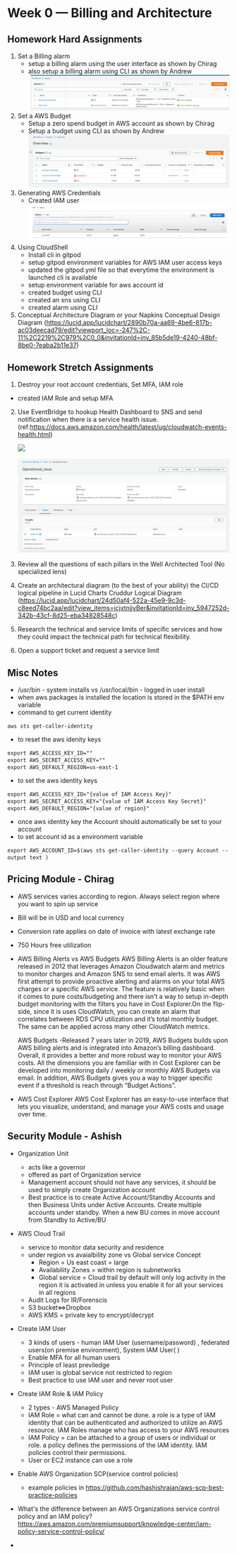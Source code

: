 # Week 0 — Billing and Architecture

## Homework Hard Assignments
1. Set a Billing alarm
    - setup a billing alarm using the user interface as shown by Chirag
    - also setup a billing alarm using CLI as shown by Andrew
    ![Setup Alarm](/journal/images/Week0-SetupAlarm.png)
2. Set a AWS Budget   
    - Setup a zero spend budget in AWS account as shown by Chirag 
    - Setup a budget using CLI as shown by Andrew
    ![Setup Budget](/journal/images/Week0-SetupBudget.png)
3. Generating AWS Credentials 
    - Created IAM user 
    ![IAM user](/journal/images/Week0-CreateIAMUser.png)
4. Using CloudShell 
    - Install cli in gitpod
    - setup gitpod environment variables for AWS IAM user access keys
    - updated the gitpod.yml file so that everytime the environment is launched cli is available
    - setup environment variable for aws account id
    - created budget using CLI
    - created an sns using CLI
    - created alarm using CLI
5. Conceptual Architecture Diagram or your Napkins 
    Conceptual Design Diagram 
    (https://lucid.app/lucidchart/2890b70a-aa69-4be6-817b-ac03deecad79/edit?viewport_loc=-247%2C-11%2C2219%2C979%2C0_0&invitationId=inv_85b5de19-4240-48bf-8be0-7eaba2b11e37)

## Homework Stretch Assignments
1. Destroy your root account credentials, Set MFA, IAM role
- created IAM Role and setup MFA
2. Use EventBridge to hookup Health Dashboard to SNS and send notification when there is a service health issue.
   (ref:https://docs.aws.amazon.com/health/latest/ug/cloudwatch-events-health.html)
    
    ![](/journal/images/Week0-images/Week0-Amazon%20EventBridge.png)
    
     ![](/journal/images/Week0-Amazon%20EventBridge-SNSTopic.png)
    
3. Review all the questions of each pillars in the Well Architected Tool (No specialized lens)
4. Create an architectural diagram (to the best of your ability) the CI/CD logical pipeline in Lucid Charts
Cruddur Logical Diagram (https://lucid.app/lucidchart/24d50af4-522a-45e9-9c3d-c8eed74bc2aa/edit?view_items=jcjxtnjjyBer&invitationId=inv_5947252d-342b-43cf-8d25-eba34828548c)
5. Research the technical and service limits of specific services and how they could impact the technical path for technical flexibility. 
6. Open a support ticket and request a service limit



## Misc Notes
- /usr/bin - system installs  vs /usr/local/bin - logged in user install
- when aws packages is installed the location is stored in the $PATH env variable
- command to get current identity
```
aws sts get-caller-identity
```
- to reset the aws idenity keys
```
export AWS_ACCESS_KEY_ID=""
export AWS_SECRET_ACCESS_KEY=""
export AWS_DEFAULT_REGION=us-east-1
```
- to set the aws identity keys 
```
export AWS_ACCESS_KEY_ID="{value of IAM Access Key}"
export AWS_SECRET_ACCESS_KEY="{value of IAM Access Key Secret}"
export AWS_DEFAULT_REGION="{value of region}"
```
- once aws identity key the Account should automatically be set to your account
- to set account id as a environment variable
```
export AWS_ACCOUNT_ID=$(aws sts get-caller-identity --query Account --output text )
```

## Pricing Module - Chirag
- AWS services varies according to region. Always select region where you want to spin up service
- Bill will be in USD and local currency
- Conversion rate applies on date of invoice with latest exchange rate
- 750 Hours free utilization 
- AWS Billing Alerts vs AWS Budgets
    AWS Billing Alerts is an older feature released in 2012 that leverages Amazon Cloudwatch alarm and metrics to monitor charges and Amazon SNS to send email alerts. It was AWS first attempt to provide proactive alerting and alarms on your total AWS charges or a specific AWS service. The feature is relatively basic when it comes to pure costs/budgeting and there isn’t a way to setup in-depth budget monitoring with the filters you have in Cost Explorer.On the flip-side, since it is uses CloudWatch, you can create an alarm that correlates between RDS CPU utilization and it’s total monthly budget. The same can be applied across many other CloudWatch metrics.

    AWS Budgets -Released 7 years later in 2019, AWS Budgets builds upon AWS billing alerts and is integrated into Amazon’s billing dashboard. Overall, it provides a better and more robust way to monitor your AWS costs. All the dimensions you are familiar with in Cost Explorer can be developed into monitoring daily / weekly or monthly AWS Budgets via email. In addition, AWS Budgets gives you a way to trigger specific event if a threshold is reach through “Budget Actions”.
- AWS Cost Explorer
    AWS Cost Explorer has an easy-to-use interface that lets you visualize, understand, and manage your AWS costs and usage over time.

## Security Module - Ashish
- Organization Unit
    - acts like a governor 
    - offered as part of Organization service
    - Management account should not have any services, it should be used to simply create Organization account
    - Best practice is to create Active Account/Standby Accounts and then Business Units under Active Accounts. Create multiple accounts under standby. When a new BU comes in move account from Standby to Active/BU 

- AWS Cloud Trail
    - service to monitor data security and residence
    - under region vs avaialbility zone vs Global service Concept
        - Region = Us east coast = large 
        - Availability Zones = within region is subnetworks
        - Global service = Cloud trail by default will only log activity in the region it is activated in unless you enable it for all your services in all regions
    - Audit Logs for IR/Forenscis
    - S3 bucket<=>Dropbox
    - AWS KMS = private key to encrypt/decrypt

- Create IAM User
    - 3 kinds of users  - human IAM User (username/password) , federated users(on premise environment), System IAM User( )
    - Enable MFA for all human users
    - Principle of least previledge
    - IAM user is global service not restricted to region
    - Best practice to use IAM user and never root user

- Create IAM Role & IAM Policy
    - 2 types - AWS Managed Policy
    - IAM Role = what can and cannot be done. a role is a type of IAM identity that can be authenticated and authorized to utilize an AWS resource.  IAM Roles manage who has access to your AWS resources
    - IAM Policy = can be attached to a group of users or individual or role. a policy defines the permissions of the IAM identity. IAM policies control their permissions.
    - User or EC2 instance can use a role

- Enable AWS Organization SCP(service control policies)
    - example policies in https://github.com/hashishrajan/aws-scp-best-practice-policies

- What's the difference between an AWS Organizations service control policy and an IAM policy?
    https://aws.amazon.com/premiumsupport/knowledge-center/iam-policy-service-control-policy/

-
